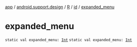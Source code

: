 [app](../../../index.md) / [android.support.design](../../index.md) / [R](../index.md) / [id](index.md) / [expanded_menu](./expanded_menu.md)

# expanded_menu

`static val expanded_menu: `[`Int`](https://kotlinlang.org/api/latest/jvm/stdlib/kotlin/-int/index.html)
`static val expanded_menu: `[`Int`](https://kotlinlang.org/api/latest/jvm/stdlib/kotlin/-int/index.html)